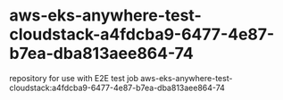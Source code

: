 # aws-eks-anywhere-test-cloudstack-a4fdcba9-6477-4e87-b7ea-dba813aee864-74
repository for use with E2E test job aws-eks-anywhere-test-cloudstack:a4fdcba9-6477-4e87-b7ea-dba813aee864-74
